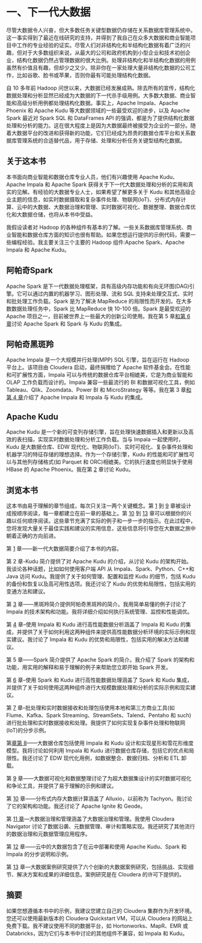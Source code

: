 # 一、下一代大数据

尽管大数据令人兴奋，但大多数任务关键型数据仍存储在关系数据库管理系统中。这一事实得到了最近在线研究的支持，并得到了我自己在众多大数据和商业智能项目中工作的专业经验的证实。尽管人们对非结构化和半结构化数据有着广泛的兴趣，但对于大多数组织来说，从最大的公司和政府机构到小型企业和技术初创企业，结构化数据仍然占管理数据的很大比例。处理非结构化和半结构化数据的用例虽然有价值且有趣，但却少之又少。除非你在一家处理大量非结构化数据的公司工作，比如谷歌、脸书或苹果，否则你最有可能处理结构化数据。

自 10 多年前 Hadoop 问世以来，大数据已经发展成熟。除去所有的宣传，结构化数据处理和分析显然已经成为大数据的下一代杀手级用例。大多数大数据、商业智能和高级分析用例都处理结构化数据。事实上，Apache Impala、Apache Phoenix 和 Apache Kudu 等大数据领域的一些最受欢迎的进步，以及 Apache Spark 最近对 Spark SQL 和 DataFrames API 的强调，都是为了提供结构化数据处理和分析的能力。这在很大程度上是因为大数据最终被接受为企业的一部分。随着大数据平台的改进和获得新的功能，它们已经成为昂贵的数据仓库平台和关系数据库管理系统的合适替代品，用于存储、处理和分析任务关键型结构化数据。

## 关于这本书

本书面向商业智能和数据仓库专业人员，他们有兴趣使用 Apache Kudu、Apache Impala 和 Apache Spark 获得关于下一代大数据处理和分析的实用和真实的见解。有经验的大数据专业人士，如果希望了解更多关于 Kudu 和其他高级企业主题的信息，如实时数据摄取和复杂事件处理、物联网(IoT)、分布式内存计算、云中的大数据、大数据治理和管理、实时数据可视化、数据整理、数据仓库优化和大数据仓储，也将从本书中受益。

我假设读者对 Hadoop 的各种组件有基本的了解。一些关系数据库管理系统、商业智能和数据仓库方面的知识也很有帮助。如果您想运行提供的示例代码，需要一些编程经验。我主要关注三个主要的 Hadoop 组件:Apache Spark、Apache Impala 和 Apache Kudu。

## 阿帕奇Spark

Apache Spark 是下一代数据处理框架，具有高级内存功能和有向无环图(DAG)引擎。它可以通过内置的机器学习、图形处理、流和 SQL 支持来处理交互式、实时和批处理工作负载。Spark 是为了解决 MapReduce 的局限性而开发的。在大多数数据处理任务中，Spark 比 MapReduce 快 10-100 倍。Spark 是最受欢迎的 Apache 项目之一，目前被世界上一些最大的创新公司使用。我在第 5 章[和第 6 章](05.html)讨论 Apache Spark 和 Spark 与 Kudu 的集成。

## 阿帕奇黑斑羚

Apache Impala 是一个大规模并行处理(MPP) SQL 引擎，旨在运行在 Hadoop 平台上。该项目由 Cloudera 启动，最终捐赠给了 Apache 软件基金会。在性能和可扩展性方面，Impala 可以与传统的数据仓库平台相媲美，它是为商业智能和 OLAP 工作负载而设计的。Impala 兼容一些最流行的 BI 和数据可视化工具，例如 Tableau、Qlik、Zoomdata、Power BI 和 MicroStrategy 等等。我在第 3 章[和第 4 章](03.html)介绍了 Apache Impala 和 Impala 与 Kudu 的集成。

## Apache Kudu

Apache Kudu 是一个新的可变列存储引擎，旨在处理快速数据插入和更新以及高效的表扫描，实现实时数据处理和分析工作负载。当与 Impala 一起使用时，Kudu 是大数据仓库、EDW 现代化、物联网(IoT)、实时可视化、复杂事件处理和机器学习的特征存储的理想选择。作为一个存储引擎，Kudu 的性能和可扩展性可以与其他列存储格式(如 Parquet 和 ORC)相媲美。它的执行速度也明显快于使用 HBase 的 Apache Phoenix。我在第 [2](02.html) 章讨论 Kudu。

## 浏览本书

这本书由易于理解的章节组成，每次只关注一两个关键概念。第 [1](01.html) 到 [9](09.html) 章被设计成按顺序阅读，每一章都建立在前一章的基础上。第 [10](10.html) 到 [13](13.html) 章可以根据你的兴趣以任何顺序阅读。这些章节充满了实际的例子和一步一步的指示。在此过程中，您将发现大量关于最佳实践和建议的实用信息，这些信息将引导您在大数据之旅中朝着正确的方向前进。

第 [1](01.html) 章——新一代大数据简要介绍了本书的内容。

第 2 章-Kudu 简介提供了对 Apache Kudu 的介绍，从讨论 Kudu 的架构开始。我谈论各种话题，比如如何使用客户端 API 从 Impala、Spark、Python、C++和 Java 访问 Kudu。我提供了关于如何管理、配置和监控 Kudu 的细节，包括 Kudu 的备份和恢复以及高可用性选项。我还讨论了 Kudu 的优势和局限性，包括实用的变通方法和建议。

第 [3](03.html) 章——黑斑羚简介提供阿帕奇黑斑羚的简介。我用简单易懂的例子讨论了 Impala 的技术架构和功能。我将详细介绍如何执行系统管理、监控和性能调优。

第 [4](04.html) 章–使用 Impala 和 Kudu 进行高性能数据分析涵盖了 Impala 和 Kudu 的集成，并提供了关于如何利用这两种组件来提供高性能数据分析环境的实际示例和现实建议。我讨论了 Impala 和 Kudu 的优势和局限性，包括实用的解决方法和建议。

第 5 章——Spark 简介提供了 Apache Spark 的简介。我介绍了 Spark 的架构和功能，用实用的解释和易于理解的例子来帮助您立即开始 Spark 开发。

第 [6](06.html) 章–使用 Spark 和 Kudu 进行高性能数据处理涵盖了 Spark 和 Kudu 集成，并提供了关于如何使用这两种组件进行大规模数据处理和分析的实际示例和现实建议。

第 [7](07.html) 章–批处理和实时数据接收和处理包括使用本地和第三方商业工具(如 Flume、Kafka、Spark Streaming、StreamSets、Talend、Pentaho 和 such)进行批处理和实时数据接收和处理。我提供了如何实现复杂事件处理和物联网(IoT)的分步示例。

第[章第 8](08.html)——大数据仓库包括使用 Impala 和 Kudu 设计和实现星形和雪花形维度模型。我将讨论如何利用 Impala 和 Kudu 进行数据仓库存储，包括它的优点和局限性。我还讨论了 EDW 现代化用例，如数据整合、数据归档、分析和 ETL 卸载。

第 [9](09.html) 章——大数据可视化和数据整理讨论了为超大数据集设计的实时数据可视化和争论工具，并提供了易于理解的示例和建议。

第 [10](10.html) 章——分布式内存大数据计算涵盖了 Alluxio，以前称为 Tachyon。我讨论了它的架构和功能。我还讨论了 Apache Ignite 和 Geode。

第 [11 章](11.html)—大数据治理和管理涵盖了大数据治理和管理。我使用 Cloudera Navigator 讨论了数据沿袭、元数据管理、审计和策略实现。我还研究了其他流行的数据治理和元数据管理应用程序。

第 [12](12.html) 章——云中的大数据包含了在云中部署和使用 Apache Kudu、Spark 和 Impala 的分步说明和示例。

第 [13](13.html) 章—大数据案例研究提供了六个创新的大数据案例研究，包括挑战、实现细节、解决方案和成果的详细信息。案例研究是在 Cloudera 的许可下提供的。

## 摘要

如果您想遵循本书中的示例，我建议您建立自己的 Cloudera 集群作为开发环境。您还可以使用最新版本的 Cloudera Quickstart VM，可以从 Cloudera 的网站上免费下载。我不建议使用不同的数据平台，如 Hortonworks、MapR、EMR 或 Databricks，因为它们与本书中讨论的其他组件不兼容，如 Impala 和 Kudu。